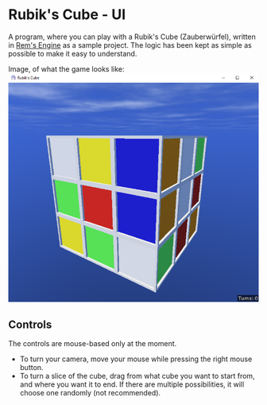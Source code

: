 # Rubik's Cube - UI
A program, where you can play with a Rubik's Cube (Zauberwürfel), written in [Rem's Engine](https://github.com/AntonioNoack/RemsEngine) as a sample project.
The logic has been kept as simple as possible to make it easy to understand.

Image, of what the game looks like:
![Promo Image](progress/promo.png)

## Controls
The controls are mouse-based only at the moment.
- To turn your camera, move your mouse while pressing the right mouse button.
- To turn a slice of the cube, drag from what cube you want to start from, and where you want it to end.
If there are multiple possibilities, it will choose one randomly (not recommended).